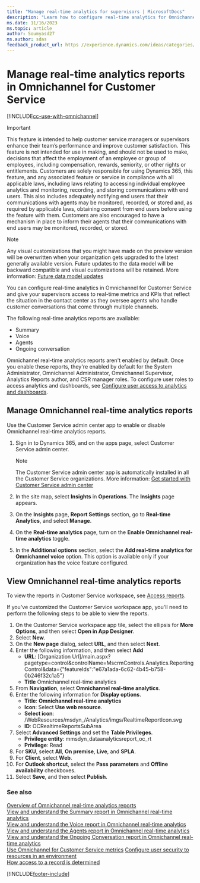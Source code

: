 ```yaml
---
title: "Manage real-time analytics for supervisors | MicrosoftDocs"
description: "Learn how to configure real-time analytics for Omnichannel for Customer Service."
ms.date: 11/16/2023
ms.topic: article
author: Soumyasd27
ms.author: sdas
feedback_product_url: https //experience.dynamics.com/ideas/categories/list/?category=a7f4a807-de3b-eb11-a813-000d3a579c38&forum=b68e50a6-88d9-e811-a96b-000d3a1be7ad
---
```


# Manage real-time analytics reports in Omnichannel for Customer Service

[!INCLUDE[cc-use-with-omnichannel](../includes/cc-use-with-omnichannel.md)]

> [!IMPORTANT]
>
> This feature is intended to help customer service managers or supervisors enhance their team’s performance and improve customer satisfaction. This feature is not intended for use in making, and should not be used to make, decisions that affect the employment of an employee or group of employees, including compensation, rewards, seniority, or other rights or entitlements. Customers are solely responsible for using Dynamics 365, this feature, and any associated feature or service in compliance with all applicable laws, including laws relating to accessing individual employee analytics and monitoring, recording, and storing communications with end users. This also includes adequately notifying end users that their communications with agents may be monitored, recorded, or stored and, as required by applicable laws, obtaining consent from end users before using the feature with them. Customers are also encouraged to have a mechanism in place to inform their agents that their communications with end users may be monitored, recorded, or stored.

> [!NOTE]
>  Any visual customizations that you might have made on the preview version will be overwritten when your organization gets upgraded to the latest generally available version. Future updates to the data model will be backward compatible and visual customizations will be retained. More information: [Future data model updates](customize-reports.md#future-data-model-updates)

You can configure real-time analytics in Omnichannel for Customer Service and give your supervisors access to real-time metrics and KPIs that reflect the situation in the contact center as they oversee agents who handle customer conversations that come through multiple channels.

The following real-time analytics reports are available:

- Summary
- Voice
- Agents
- Ongoing conversation

Omnichannel real-time analytics reports aren't enabled by default. Once you enable these reports, they're enabled by default for the System Administrator, Omnichannel Administrator, Omnichannel Supervisor, Analytics Reports author, and CSR manager roles. To configure user roles to access analytics and dashboards, see [Configure user access to analytics and dashboards](configure-customer-service-analytics-insights-csh.md#configure-user-access-to-analytics-and-dashboards).

## Manage Omnichannel real-time analytics reports
Use the Customer Service admin center app to enable or disable Omnichannel real-time analytics reports.

1. Sign in to Dynamics 365, and on the apps page, select Customer Service admin center.
    > [!Note]
    > The Customer Service admin center app is automatically installed in all the Customer Service organizations. More information: [Get started with Customer Service admin center](cs-admin-center.md)

1. In the site map, select **Insights** in **Operations**. The **Insights** page appears.

1. On the **Insights** page, **Report Settings** section, go to  **Real-time Analytics**, and select **Manage**.

1. On the **Real-time analytics** page, turn on the **Enable Omnichannel real-time analytics** toggle.

1. In the **Additional options** section, select the **Add real-time analytics for Omnichannel voice** option.
    This option is available only if your organization has the voice feature configured.

## View Omnichannel real-time analytics reports

To view the reports in Customer Service workspace, see [Access reports](intro-realtime-analytics-dashboard.md#access-reports).

If you've customized the Customer Service workspace app, you'll need to perform the following steps to be able to view the reports.

1. On the Customer Service workspace app tile, select the ellipsis for **More Options**, and then select **Open in App Designer**.
1. Select **New**.
1. On the **New page** dialog, select **URL**, and then select **Next**.
1. Enter the following information, and then select **Add**
      - **URL**: [Organization Url]/main.aspx?pagetype=control&controlName=MscrmControls.Analytics.ReportingControl&data={"featureIds":"e67a1ada-6c62-4b45-b758-0b246f32c1a5"}
      - **Title** Omnichannel real-time analytics
1. From **Navigation**, select **Omnichannel real-time analytics**.
1. Enter the following information for **Display options**.
    - **Title**: **Omnichannel real-time analytics**
    - **Icon**: Select **Use web resource**.
    - **Select icon**: /WebResources/msdyn_/Analytics/imgs/RealtimeReportIcon.svg
    - **ID**: OCRealtimeReportsSubArea
1. Select **Advanced Settings** and set the **Table Privileges**.
    - **Privilege entity**: mmsdyn_dataanalyticsreport_oc_rt
    - **Privilege**: Read
1. For **SKU**, select **All**, **On premise**, **Live**, and **SPLA**.
1. For **Client**, select **Web**.
1. For **Outlook shortcut**, select the **Pass parameters** and **Offline availability** checkboxes.
1. Select **Save**, and then select **Publish**.

### See also

[Overview of Omnichannel real-time analytics reports](intro-realtime-analytics-dashboard.md)  
[View and understand the Summary report in Omnichannel real-time analytics](realtime-summary-dashboard.md)  
[View and understand the Voice report in Omnichannel real-time analytics](realtime-voice-dashboard.md)  
[View and understand the Agents report in Omnichannel real-time analytics](realtime-agents-analytics.md)  
[View and understand the Ongoing Conversation report in Omnichannel real-time analytics](realtime-ongoing.md)  
[Use Omnichannel for Customer Service metrics](oc-metrics-dimensions.md#use-omnichannel-for-customer-service-metrics)
[Configure user security to resources in an environment](/power-platform/admin/database-security)  
[How access to a record is determined](/power-platform/admin/how-record-access-determined)  


[!INCLUDE[footer-include](../includes/footer-banner.md)]
